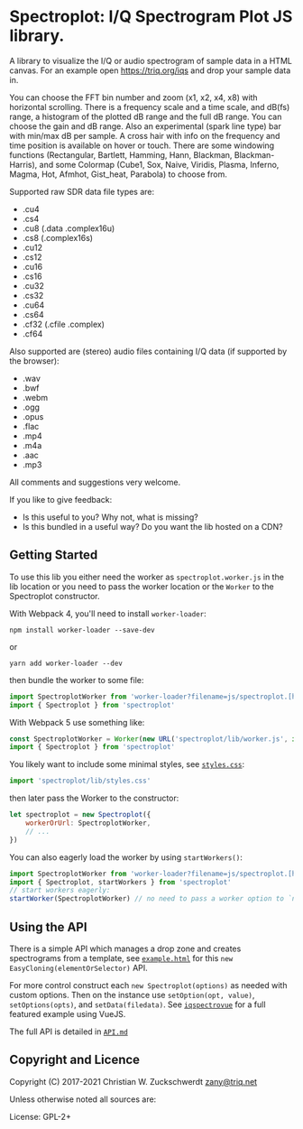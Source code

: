 # Spectroplot: I/Q Spectrogram Plot JS library.

A library to visualize the I/Q or audio spectrogram of sample data in a HTML canvas.
For an example open https://triq.org/iqs and drop your sample data in.

You can choose the FFT bin number and zoom (x1, x2, x4, x8) with horizontal scrolling.
There is a frequency scale and a time scale, and dB(fs) range,
a histogram of the plotted dB range and the full dB range. You can choose the gain and dB range.
Also an experimental (spark line type) bar with min/max dB per sample.
A cross hair with info on the frequency and time position is available on hover or touch.
There are some windowing functions (Rectangular, Bartlett, Hamming, Hann, Blackman, Blackman-Harris),
and some Colormap (Cube1, Sox, Naive, Viridis, Plasma, Inferno, Magma, Hot, Afmhot, Gist_heat, Parabola) to choose from.

Supported raw SDR data file types are:
- .cu4
- .cs4
- .cu8 (.data .complex16u)
- .cs8 (.complex16s)
- .cu12
- .cs12
- .cu16
- .cs16
- .cu32
- .cs32
- .cu64
- .cs64
- .cf32 (.cfile .complex)
- .cf64

Also supported are (stereo) audio files containing I/Q data (if supported by the browser):
- .wav
- .bwf
- .webm
- .ogg
- .opus
- .flac
- .mp4
- .m4a
- .aac
- .mp3

All comments and suggestions very welcome.

If you like to give feedback:
- Is this useful to you? Why not, what is missing?
- Is this bundled in a useful way? Do you want the lib hosted on a CDN?

## Getting Started

To use this lib you either need the worker as `spectroplot.worker.js` in the lib location or
you need to pass the worker location or the `Worker` to the Spectroplot constructor.

With Webpack 4, you'll need to install `worker-loader`:
```console
npm install worker-loader --save-dev
```

or
```console
yarn add worker-loader --dev
```

then bundle the worker to some file:

```js
import SpectroplotWorker from 'worker-loader?filename=js/spectroplot.[hash].worker.js!spectroplot/lib/worker.js'
import { Spectroplot } from 'spectroplot'
```

With Webpack 5 use something like:
```js
const SpectroplotWorker = Worker(new URL('spectroplot/lib/worker.js', import.meta.url))
import { Spectroplot } from 'spectroplot'
```

You likely want to include some minimal styles, see [`styles.css`](lib/styles.css):
```js
import 'spectroplot/lib/styles.css'
```

then later pass the Worker to the constructor:
```js
let spectroplot = new Spectroplot({
    workerOrUrl: SpectroplotWorker,
    // ...
})
```

You can also eagerly load the worker by using `startWorkers()`:
```js
import SpectroplotWorker from 'worker-loader?filename=js/spectroplot.[hash].worker.js!spectroplot/lib/worker.js'
import { Spectroplot, startWorkers } from 'spectroplot'
// start workers eagerly:
startWorker(SpectroplotWorker) // no need to pass a worker option to `new Spectroplot()` now
```

## Using the API

There is a simple API which manages a drop zone and creates spectrograms from a template,
see [`example.html`](lib/example.html) for this `new EasyCloning(elementOrSelector)` API.

For more control construct each `new Spectroplot(options)` as needed with custom options.
Then on the instance use `setOption(opt, value)`, `setOptions(opts)`, and `setData(filedata)`.
See [`iqspectrovue`](https://github.com/triq-org/iqspectrovue) for a full featured example using VueJS.

The full API is detailed in [`API.md`](API.md)

## Copyright and Licence

Copyright (C) 2017-2021 Christian W. Zuckschwerdt <zany@triq.net>

Unless otherwise noted all sources are:

License: GPL-2+

